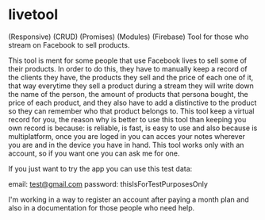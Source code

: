 # livetool
(Responsive) (CRUD) (Promises) (Modules) (Firebase) Tool for those who stream on Facebook to sell products.

This tool is ment for some people that use Facebook lives to sell some of their products. In order to do this, they have to manually keep a record of the clients they have, the products they sell and the price of each one of it, that way everytime they sell a product during a stream they will write down the name of the person, the amount of products that persona bought, the price of each product, and they also have to add a distinctive to the product so they can remember who that product belongs to. 
This tool keep a virtual record for you, the reason why is better to use this tool than keeping you own record is because: is reliable, is fast, is easy to use and also because is multiplatform, once you are loged in you can acces your notes wherever you are and in the device you have in hand. This tool works only with an account, so if you want one you can ask me for one. 

If you just want to try the app you can use this test data:

email: test@gmail.com
password: thisIsForTestPurposesOnly

I'm working in a way to register an account after paying a month plan and also in a documentation for those people who need help.
